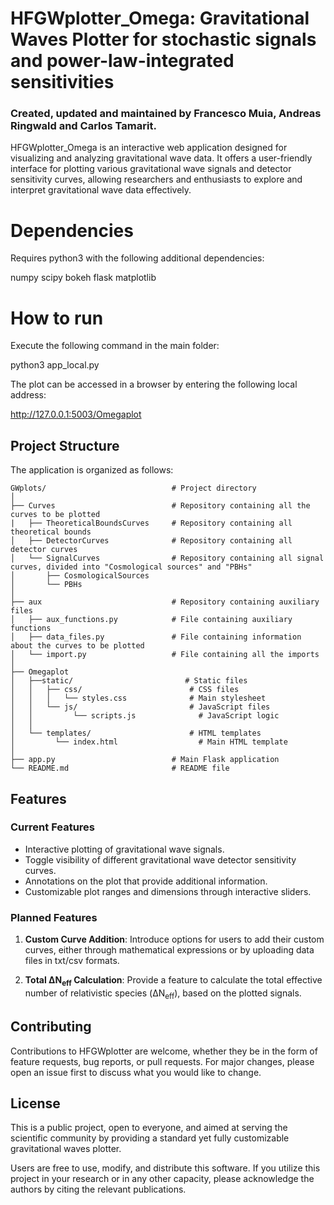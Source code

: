 # HFGWplotter_Omega: Gravitational Waves Plotter for stochastic signals and power-law-integrated sensitivities

### Created, updated and maintained by Francesco Muia, Andreas Ringwald and Carlos Tamarit.

HFGWplotter_Omega is an interactive web application designed for visualizing and analyzing gravitational wave data. It offers a user-friendly interface for plotting various gravitational wave signals and detector sensitivity curves, allowing researchers and enthusiasts to explore and interpret gravitational wave data effectively.

# Dependencies

Requires python3 with the following additional dependencies:

numpy
scipy
bokeh
flask
matplotlib


# How to run

Execute the following command in the main folder:

python3 app_local.py 

The plot can be accessed in a browser by entering the following local address:

http://127.0.0.1:5003/Omegaplot




## Project Structure

The application is organized as follows:

```
GWplots/                            # Project directory
│
├── Curves                          # Repository containing all the curves to be plotted
|   ├── TheoreticalBoundsCurves     # Repository containing all theoretical bounds
│   ├── DetectorCurves              # Repository containing all detector curves
│   └── SignalCurves                # Repository containing all signal curves, divided into "Cosmological sources" and "PBHs"
│       ├── CosmologicalSources
│       └── PBHs
│
├── aux                             # Repository containing auxiliary files
│   ├── aux_functions.py            # File containing auxiliary functions
│   ├── data_files.py               # File containing information about the curves to be plotted
│   └── import.py                   # File containing all the imports
│   
├── Omegaplot 
│   ├──static/                         # Static files
│   │   ├── css/                        # CSS files
│   │   │   └── styles.css              # Main stylesheet
│   │   └── js/                         # JavaScript files
│   │         └── scripts.js              # JavaScript logic
│   │ 
│   └── templates/                      # HTML templates
│         └── index.html                  # Main HTML template
│
├── app.py                          # Main Flask application
└── README.md                       # README file
```

## Features

### Current Features

- Interactive plotting of gravitational wave signals.
- Toggle visibility of different gravitational wave detector sensitivity curves.
- Annotations on the plot that provide additional information.
- Customizable plot ranges and dimensions through interactive sliders.


### Planned Features

1. **Custom Curve Addition**: Introduce options for users to add their custom curves, either through mathematical expressions or by uploading data files in txt/csv formats.

2. **Total ΔN<sub>eff</sub> Calculation**: Provide a feature to calculate the total effective number of relativistic species (ΔN<sub>eff</sub>), based on the plotted signals.



## Contributing

Contributions to HFGWplotter are welcome, whether they be in the form of feature requests, bug reports, or pull requests. For major changes, please open an issue first to discuss what you would like to change.

## License

This is a public project, open to everyone, and aimed at serving the scientific community by providing a standard yet fully customizable gravitational waves plotter.

Users are free to use, modify, and distribute this software. If you utilize this project in your research or in any other capacity, please acknowledge the authors by citing the relevant publications.
